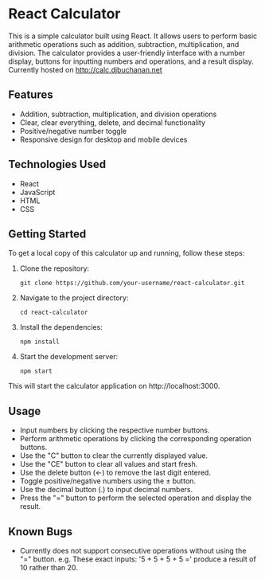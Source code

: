 # React Calculator

This is a simple calculator built using React. It allows users to perform basic arithmetic operations such as addition, subtraction, multiplication, and division. The calculator provides a user-friendly interface with a number display, buttons for inputting numbers and operations, and a result display. Currently hosted on http://calc.djbuchanan.net 

## Features

- Addition, subtraction, multiplication, and division operations
- Clear, clear everything, delete, and decimal functionality
- Positive/negative number toggle
- Responsive design for desktop and mobile devices

## Technologies Used

- React
- JavaScript
- HTML
- CSS

## Getting Started

To get a local copy of this calculator up and running, follow these steps:

1. Clone the repository:

   `git clone https://github.com/your-username/react-calculator.git`

2. Navigate to the project directory:

    `cd react-calculator`

3. Install the dependencies:

    `npm install`

4. Start the development server:

    `npm start`

This will start the calculator application on http://localhost:3000.

## Usage

- Input numbers by clicking the respective number buttons.
- Perform arithmetic operations by clicking the corresponding operation buttons.
- Use the "C" button to clear the currently displayed value.
- Use the "CE" button to clear all values and start fresh.
- Use the delete button (←) to remove the last digit entered.
- Toggle positive/negative numbers using the ± button.
- Use the decimal button (.) to input decimal numbers.
- Press the "=" button to perform the selected operation and display the result.

## Known Bugs
- Currently does not support consecutive operations without using the "=" button.
    e.g. These exact inputs: '5 + 5 + 5 + 5 =' produce a result of 10 rather than 20.
